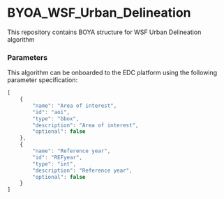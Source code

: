 # BYOA_WSF_Urban_Delineation

This repository contains BOYA structure for WSF Urban Delineation algorithm

### Parameters

This algorithm can be onboarded to the EDC platform using the following parameter specification:

```javascript
[
    {
        "name": "Area of interest",
        "id": "aoi",
        "type": "bbox",
        "description": "Area of interest",
        "optional": false
    },
    {
        "name": "Reference year",
        "id": "REFyear",
        "type": "int",
        "description": "Reference year",
        "optional": false
    }
]
```
